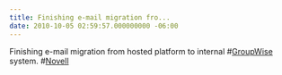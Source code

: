 ```yaml
---
title: Finishing e-mail migration fro...
date: 2010-10-05 02:59:57.000000000 -06:00
---
```

Finishing e-mail migration from hosted platform to internal #<a href="http://search.twitter.com/search?q=%23GroupWise" class="aktt_hashtag">GroupWise</a> system. #<a href="http://search.twitter.com/search?q=%23Novell" class="aktt_hashtag">Novell</a>
